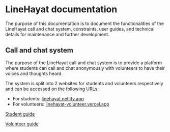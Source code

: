 # LineHayat documentation

The purpose of this documentation is to document the functionalities of the LineHayat call and chat system, constraints, user guides, and technical details for maintenance and further development.

## Call and chat system

The purpose of the LineHayat call and chat system is to provide a platform where students can call and chat anonymously with volunteers to have their voices and thoughts heard.

The system is split into 2 websites for students and volunteers respectively and can be accessed on the following URLs:

* For students: [linehayat.netlify.app](https://linehayat.netlify.app)
* For volunteers: [linehayat-volunteer.vercel.app](https://linehayat-volunteer.vercel.app)

[Student guide](student-guide.md)

[Volunteer guide](volunteer-guide.md)